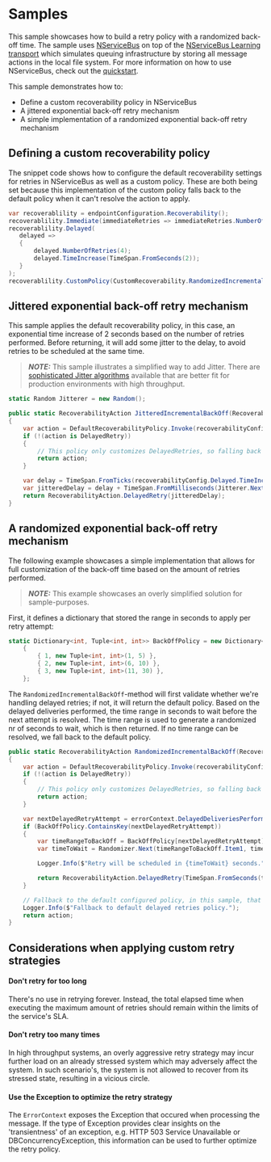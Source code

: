# Samples

This sample showcases how to build a retry policy with a randomized back-off time. The sample uses [NServiceBus](https://docs.particular.net/) on top of the [NServiceBus Learning transport](https://docs.particular.net/transports/learning/) which simulates queuing infrastructure by storing all message actions in the local file system.
For more information on how to use NServiceBus, check out the [quickstart](https://docs.particular.net/tutorials/quickstart/).

This sample demonstrates how to:

- Define a custom recoverability policy in NServiceBus
- A jittered exponential back-off retry mechanism
- A simple implementation of a randomized exponential back-off retry mechanism

## Defining a custom recoverability policy

The snippet code shows how to configure the default recoverability settings for retries in NServiceBus as well as a custom policy.
These are both being set because this implementation of the custom policy falls back to the default policy when it can't resolve the action to apply.

```c#
var recoverablility = endpointConfiguration.Recoverability();
recoverablility.Immediate(immediateRetries => immediateRetries.NumberOfRetries(0));
recoverablility.Delayed(
   delayed =>
   {
       delayed.NumberOfRetries(4);
       delayed.TimeIncrease(TimeSpan.FromSeconds(2));
   }
);
recoverablility.CustomPolicy(CustomRecoverability.RandomizedIncrementalBackOff);
```

## Jittered exponential back-off retry mechanism

This sample applies the default recoverability policy, in this case, an exponential time increase of 2 seconds based on the number of retries performed. Before returning, it will add some jitter to the delay, to avoid retries to be scheduled at the same time.

> **_NOTE:_** This sample illustrates a simplified way to add Jitter. There are [sophisticated Jitter algorithms](https://aws.amazon.com/blogs/architecture/exponential-backoff-and-jitter/) available that are better fit for production environments with high throughput.

```c#
static Random Jitterer = new Random();

public static RecoverabilityAction JitteredIncrementalBackOff(RecoverabilityConfig recoverabilityConfig, ErrorContext errorContext)
{
    var action = DefaultRecoverabilityPolicy.Invoke(recoverabilityConfig, errorContext);
    if (!(action is DelayedRetry))
    {
        // This policy only customizes DelayedRetries, so falling back to the default policy here
        return action;
    }

    var delay = TimeSpan.FromTicks(recoverabilityConfig.Delayed.TimeIncrease.Ticks * (errorContext.DelayedDeliveriesPerformed + 1));
    var jitteredDelay = delay + TimeSpan.FromMilliseconds(Jitterer.Next(0, 1000));
    return RecoverabilityAction.DelayedRetry(jitteredDelay);
}
```

## A randomized exponential back-off retry mechanism

The following example showcases a simple implementation that allows for full customization of the back-off time based on the amount of retries performed.

> **_NOTE:_**  This example showcases an overly simplified solution for sample-purposes. 

First, it defines a dictionary that stored the range in seconds to apply per retry attempt:

```c#
static Dictionary<int, Tuple<int, int>> BackOffPolicy = new Dictionary<int, Tuple<int, int>>
    {
        { 1, new Tuple<int, int>(1, 5) },
        { 2, new Tuple<int, int>(6, 10) },
        { 3, new Tuple<int, int>(11, 30) },
    };
```

The `RandomizedIncrementalBackOff`-method will first validate whether we're handling delayed retries; if not, it will return the default policy. 
Based on the delayed deliveries performed, the time range in seconds to wait before the next attempt is resolved.
The time range is used to generate a randomized nr of seconds to wait, which is then returned.
If no time range can be resolved, we fall back to the default policy.

```c#
public static RecoverabilityAction RandomizedIncrementalBackOff(RecoverabilityConfig recoverabilityConfig, ErrorContext errorContext)
{
    var action = DefaultRecoverabilityPolicy.Invoke(recoverabilityConfig, errorContext);
    if (!(action is DelayedRetry))
    {
        // This policy only customizes DelayedRetries, so falling back to the default policy here
        return action;
    }

    var nextDelayedRetryAttempt = errorContext.DelayedDeliveriesPerformed + 1;
    if (BackOffPolicy.ContainsKey(nextDelayedRetryAttempt))
    {
        var timeRangeToBackOff = BackOffPolicy[nextDelayedRetryAttempt];
        var timeToWait = Randomizer.Next(timeRangeToBackOff.Item1, timeRangeToBackOff.Item2);

        Logger.Info($"Retry will be scheduled in {timeToWait} seconds.");

        return RecoverabilityAction.DelayedRetry(TimeSpan.FromSeconds(timeToWait));
    }

    // Fallback to the default configured policy, in this sample, that would be 2 seconds * nrOfRetryAttempts
    Logger.Info($"Fallback to default delayed retries policy.");
    return action;
}
```

## Considerations when applying custom retry strategies

#### Don't retry for too long

There's no use in retrying forever. Instead, the total elapsed time when executing the maximum amount of retries should remain within the limits of the service's SLA.

#### Don't retry too many times

In high throughput systems, an overly aggressive retry strategy may incur further load on an already stressed system which may adversely affect the system. In such scenario's, the system is not allowed to recover from its stressed state, resulting in a vicious  circle.

#### Use the Exception to optimize the retry strategy

The `ErrorContext` exposes the Exception that occured when processing the message. If the type of Exception provides clear insights on the 'transientness' of an exception, e.g. HTTP 503 Service Unavailable or DBConcurrencyException, this information can be used to further optimize the retry policy.
